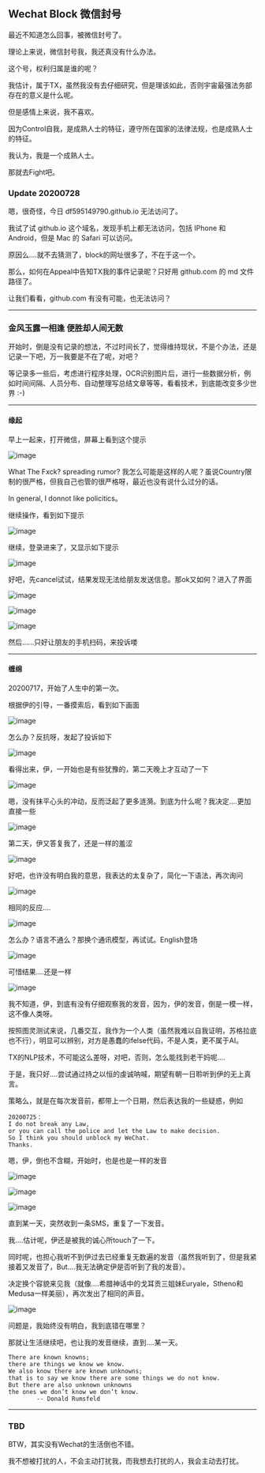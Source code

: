 
## Wechat Block 微信封号

最近不知道怎么回事，被微信封号了。

理论上来说，微信封号我，我还真没有什么办法。

这个号，权利归属是谁的呢？

我估计，属于TX，虽然我没有去仔细研究，但是理该如此，否则宇宙最强法务部存在的意义是什么呢。

但是感情上来说，我不喜欢。

因为Control自我，是成熟人士的特征，遵守所在国家的法律法规，也是成熟人士的特征。

我认为，我是一个成熟人士。

那就去Fight吧。


### Update 20200728

嗯，很奇怪，今日 df595149790.github.io 无法访问了。

我试了试 github.io 这个域名，发现手机上都无法访问，包括 IPhone 和 Android，但是 Mac 的 Safari 可以访问。

原因么....就不去猜测了，block的网址很多了，不在于这一个。

那么，如何在Appeal中告知TX我的事件记录昵？只好用 github.com 的 md 文件路径了。

让我们看看，github.com 有没有可能，也无法访问？


---
### 金风玉露一相逢  便胜却人间无数

开始时，倒是没有记录的想法，不过时间长了，觉得维持现状，不是个办法，还是记录一下吧，万一我要是不在了呢，对吧？

等记录多一些后，考虑进行程序处理，OCR识别图片后，进行一些数据分析，例如时间间隔、人员分布、自动整理写总结文章等等，看看技术，到底能改变多少世界 :-)

---
#### 缘起

早上一起来，打开微信，屏幕上看到这个提示

![image](/wechatblock/image/wb_1_logout.PNG)

What The Fxck? spreading rumor? 我怎么可能是这样的人呢？虽说Country限制的很严格，但我自己也管的很严格呀，最近也没有说什么过分的话。

In general, I donnot like policitics。

继续操作，看到如下提示

![image](/wechatblock/image/wb_2_login_1.PNG)

继续，登录进来了，又显示如下提示

![image](/wechatblock/image/wb_2_login_2.PNG)

好吧，先cancel试试，结果发现无法给朋友发送信息。那ok又如何？进入了界面

![image](/wechatblock/image/wb_2_login_3.PNG)

![image](/wechatblock/image/wb_3_appeal_1.PNG)

![image](/wechatblock/image/wb_3_appeal_2.PNG)

然后......只好让朋友的手机扫码，来投诉喽

---
#### 缠绵

20200717，开始了人生中的第一次。

根据伊的引导，一番摸索后，看到如下画面

![image](/wechatblock/image/20200717_0.jpg)

怎么办？反抗呀，发起了投诉如下

![image](/wechatblock/image/20200717_appeal.jpg)

看得出来，伊，一开始也是有些犹豫的，第二天晚上才互动了一下

![image](/wechatblock/image/20200717_reply.jpg)

嗯，没有抹平心头的冲动，反而泛起了更多涟漪。到底为什么呢？我决定....更加直接一些

![image](/wechatblock/image/20200718_appeal.jpg)

第二天，伊又答复我了，还是一样的羞涩

![image](/wechatblock/image/20200718_reply.jpg)

好吧，也许没有明白我的意思，我表达的太复杂了，简化一下语法，再次询问

![image](/wechatblock/image/20200720_appeal.jpg)

相同的反应....

![image](/wechatblock/image/20200720_reply.jpg)

怎么办？语言不通么？那换个通讯模型，再试试。English登场

![image](/wechatblock/image/20200721_appeal.jpg)

可惜结果....还是一样

![image](/wechatblock/image/20200721_reply.jpg)

我不知道，伊，到底有没有仔细观察我的发音，因为，伊的发音，倒是一模一样，这不像人类呀。

按照图灵测试来说，几番交互，我作为一个人类（虽然我难以自我证明，苏格拉底也不行），明显可以辨别，对方是愚蠢的ifelse代码，不是人类，更不属于AI。

TX的NLP技术，不可能这么差呀，对吧，否则，怎么能找到老干妈呢....

于是，我只好....尝试通过持之以恒的虔诚呐喊，期望有朝一日聆听到伊的无上真言。

策略么，就是在每次发音前，都带上一个日期，然后表达我的一些疑惑，例如

```
20200725：
I do not break any Law, 
or you can call the police and let the Law to make decision. 
So I think you should unblock my WeChat. 
Thanks.
```

嗯，伊，倒也不含糊，开始时，也是也是一样的发音

![image](/wechatblock/image/20200722_reply.jpg)

![image](/wechatblock/image/20200723_reply.jpg)

![image](/wechatblock/image/20200724_reply.jpg)

直到某一天，突然收到一条SMS，重复了一下发音。

我....估计呢，伊还是被我的诚心所touch了一下。

同时呢，也担心我听不到伊过去已经重复无数遍的发音（虽然我听到了，但是我紧接着又发音了，But....我无法确定伊是否听到了我的发音）。

决定换个容貌来见我（就像....希腊神话中的戈耳贡三姐妹Euryale，Stheno和Medusa一样美丽），再次发出了相同的声音。

![image](/wechatblock/image/20200725_sms.jpg)

问题是，我始终没有明白，我到底错在哪里？

那就让生活继续吧，也让我的发音继续，直到....某一天。

``` 
There are known knowns; 
there are things we know we know.
We also know there are known unknowns; 
that is to say we know there are some things we do not know.
But there are also unknown unknowns
the ones we don’t know we don’t know.
        -- Donald Rumsfeld
```

---
### TBD

BTW，其实没有Wechat的生活倒也不错。

我不想被打扰的人，不会主动打扰我，而我想去打扰的人，我会主动去打扰。







